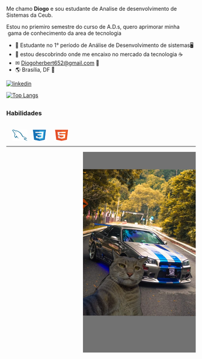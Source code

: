 Me chamo **Diogo** e sou estudante de Analise de desenvolvimento de Sistemas da Ceub.

Estou no priemiro semestre do curso de A.D.s, quero aprimorar minha  gama de conhecimento da area de tecnologia 

- 🚀 Estudante no 1° período de Análise de Desenvolvimento de sistemas🖥
- 👾 estou descobrindo onde me encaixo no mercado da tecnologia ☕
- ✉ Diogoherbert652@gmail.com 📧
- 🌎 Brasília, DF 📍

[![linkedin](https://img.shields.io/badge/linkedin-0A66C2?style=for-the-badge&logo=linkedin&logoColor=white)](https://www.linkedin.com/in/diogo-heberth/)

[![Top Langs](https://github-readme-stats.vercel.app/api/top-langs/?username=Diogo-652&layout=donut&langs_count=10&hide=Hack&bg_color=00000000&theme=dark&border_radius=15&custom_title=Linguagens%20mais%20utilizadas%20por%20mim)](https://github.com/Diogo-652/github-readme-stats)

##

### Habilidades 

<div style="display: inline_block"><br>
  
  <img align="center" alt="MySQL" height="30" width="40" src="https://raw.githubusercontent.com/devicons/devicon/master/icons/mysql/mysql-original.svg">
  <img align="center" alt="CSS3" height="30" width="40" src="https://raw.githubusercontent.com/devicons/devicon/master/icons/css3/css3-original.svg">  
  <img align="center" alt="HTML5" height="30" width="40" src="https://raw.githubusercontent.com/devicons/devicon/master/icons/html5/html5-original.svg">
</div>

---

<div style="text-align: right;">
  <img src="https://github.com/Diogo-652/Diogo-652/blob/main/gatinho%20com%20um%20r34.png?raw=true" alt="Gatinho com um R34" width="300" height="">
</div>
